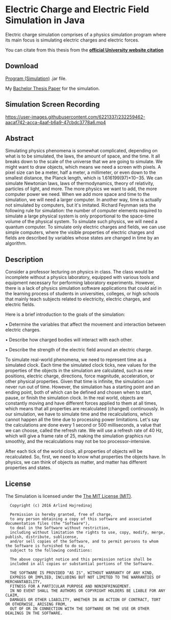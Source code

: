 # Electric Charge and Electric Field Simulation in Java
Electric charge simulation comprises of a physics simulation program where its main focus is simulating electric charges and electric forces.

You can citate from this thesis from the [**official University website  citation**](https://knowledgecenter.ubt-uni.net/etd/1156/)

Download
--------
[Program (Simulation)](https://raw.githubusercontent.com/arlindiDev/ElectricChargeSimulation/master/app/out/artifacts/app_jar/app.jar) .jar file.

My [Bachelor Thesis Paper](https://github.com/arlindiDev/Electric-Charge-Simulation-Bachelor-Thesis/blob/master/Thesis.pdf) for the simulation.

Simulation Screen Recording
--------



https://user-images.githubusercontent.com/6221337/232259462-aacaf742-acca-4aaf-b6a9-47cbdc3778a6.mp4






Abstract
-------
Simulating physics phenomena is somewhat complicated, depending on what is to be simulated, the laws, the amount of space, and the time. It all breaks down to the scale of the universe that we are going to simulate. We might want to draw objects, which means we need a screen with pixels. A pixel size can be a meter, half a meter, a millimeter, or even down to the smallest distance, the Planck length, which is 1.616199(97)×10−35. We can simulate Newtonian laws, laws of thermodynamics, theory of relativity, particles of light, and more. The more physics we want to add, the more computer power we need. When we add more space and time to the simulation, we will need a larger computer. In another way, time is actually not simulated by computers, but it's imitated. Richard Feynman sets the following rule for simulation: the number of computer elements required to simulate a large physical system is only proportional to the space-time volume of the physical system. To simulate such physics, we will need a quantum computer. To simulate only electric charges and fields, we can use simple computers, where the visible properties of electric charges and fields are described by variables whose states are changed in time by an algorithm.

Description
--------
Consider a professor lecturing on physics in class. The class would be incomplete without a physics laboratory, equipped with various tools and equipment necessary for performing laboratory experiments. However, there is a lack of physics simulation software applications that could aid in the learning process of students in universities, colleges, or high schools that mainly teach subjects related to electricity, electric charges, and electric fields.

Here is a brief introduction to the goals of the simulation:

• Determine the variables that affect the movement and interaction between electric charges.

• Describe how charged bodies will interact with each other.

• Describe the strength of the electric field around an electric charge.

To simulate real-world phenomena, we need to represent time as a simulated clock. Each time the simulated clock ticks, new values for the properties of the objects in the simulation are calculated, such as new positions, electric charge, directions, force magnitude, acceleration, or other physical properties. Given that time is infinite, the simulation can never run out of time. However, the simulation has a starting point and an ending point, both of which can be defined and chosen when to start, pause, or finish the simulation clock. In the real world, objects are constantly moving and have different forces applied to them at all times, which means that all properties are recalculated (changed) continuously. In our simulation, we have to simulate time and the recalculations, which cannot happen all the time due to processing power limitations. Let's say the calculations are done every 1 second or 500 milliseconds, a value that we can choose, called the refresh rate. We will use a refresh rate of 40 Hz, which will give a frame rate of 25, making the simulation graphics run smoothly, and the recalculations may not be too processor-intensive.

After each tick of the world clock, all properties of objects will be recalculated. So, first, we need to know what properties the objects have. In physics, we can think of objects as matter, and matter has different properties and states.

License
--------
The Simulation is licensed under the [The MIT License (MIT)](https://opensource.org/licenses/MIT).
```
  Copyright (c) 2016 Arlind Hajredinaj

  Permission is hereby granted, free of charge,
  to any person obtaining a copy of this software and associated documentation files (the "Software"),
  to deal in the Software without restriction,
  including without limitation the rights to use, copy, modify, merge, publish, distribute, sublicense,
  and/or sell copies of the Software, and to permit persons to whom the Software is furnished to do so,
  subject to the following conditions:

  The above copyright notice and this permission notice shall be
  included in all copies or substantial portions of the Software.

  THE SOFTWARE IS PROVIDED "AS IS", WITHOUT WARRANTY OF ANY KIND,
  EXPRESS OR IMPLIED, INCLUDING BUT NOT LIMITED TO THE WARRANTIES OF MERCHANTABILITY,
  FITNESS FOR A PARTICULAR PURPOSE AND NONINFRINGEMENT.
  IN NO EVENT SHALL THE AUTHORS OR COPYRIGHT HOLDERS BE LIABLE FOR ANY CLAIM,
  DAMAGES OR OTHER LIABILITY, WHETHER IN AN ACTION OF CONTRACT, TORT OR OTHERWISE, ARISING FROM,
  OUT OF OR IN CONNECTION WITH THE SOFTWARE OR THE USE OR OTHER DEALINGS IN THE SOFTWARE.
```
